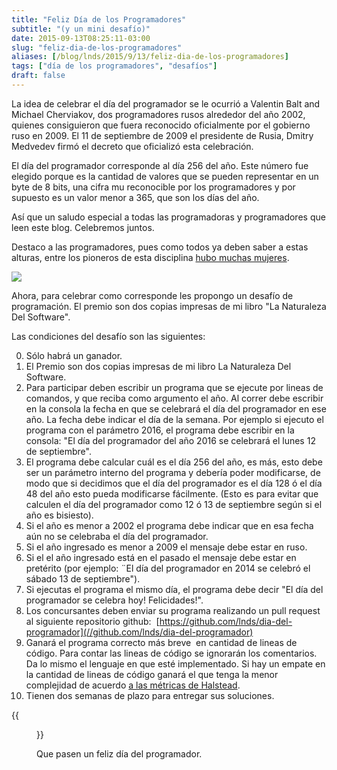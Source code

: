 ```yaml
---
title: "Feliz Día de los Programadores"
subtitle: "(y un mini desafío)" 
date: 2015-09-13T08:25:11-03:00
slug: "feliz-dia-de-los-programadores"
aliases: [/blog/lnds/2015/9/13/feliz-dia-de-los-programadores]
tags: ["día de los programadores", "desafíos"]
draft: false
---
```


La idea de celebrar el día del programador se le ocurrió a Valentin
Balt and Michael Cherviakov, dos programadores rusos alrededor del año
2002, quienes consiguieron que fuera reconocido oficialmente por el
gobierno ruso en 2009. El 11 de septiembre de 2009 el presidente de
Rusia, Dmitry Medvedev firmó el decreto que oficializó esta
celebración.

El día del programador corresponde al día 256 del año. Este número fue
elegido porque es la cantidad de valores que se pueden representar en un
byte de 8 bits, una cifra mu reconocible por los programadores y por
supuesto es un valor menor a 365, que son los días del
año.

Así que un saludo especial a todas las programadoras y programadores
que leen este blog. Celebremos juntos.

Destaco a las programadores, pues como todos ya deben saber a estas
alturas, entre los pioneros de esta disciplina
[hubo muchas mujeres](/blog/2010/08/las-programadoras-del-eniac.html).

![](//d2dspjyoh5c79p.cloudfront.net/16b06953-5a33-11e5-a640-83ed6ac97527-aa9f18b7)

Ahora, para celebrar como corresponde les propongo un desafío de
programación. El premio son dos copias impresas de mi libro "La
Naturaleza Del Software".

Las condiciones del desafío son las siguientes:

0. Sólo habrá un ganador.
1. El Premio son dos copias impresas de mi libro La Naturaleza Del
Software.
2. Para participar deben escribir un programa que se ejecute por lineas
de comandos, y que reciba como argumento el año. Al correr debe escribir
en la consola la fecha en que se celebrará el día del programador en ese
año. La fecha debe indicar el día de la semana.
Por ejemplo si ejecuto el programa con el parámetro 2016, el programa
debe escribir en la consola: "El día del programador del año 2016 se
celebrará el lunes 12 de septiembre".
3. El programa debe calcular cuál es el día 256 del año, es más, esto
debe ser un parámetro interno del programa y debería poder modificarse,
de modo que si decidimos que el día del programador es el día 128 ó el
día 48 del año esto pueda modificarse fácilmente. (Esto es para evitar
que calculen el día del programador como 12 ó 13 de septiembre según si
el año es bisiesto).
4. Si el año es menor a 2002 el programa debe indicar que en esa fecha
aún no se celebraba el día del programador.
5. Si el año ingresado es menor a 2009 el mensaje debe estar en ruso.
6. Si el el año ingresado está en el pasado el mensaje debe estar en
pretérito (por ejemplo: ¨El día del programador en 2014 se celebró el
sábado 13 de septiembre").
7. Si ejecutas el programa el mismo día, el programa debe decir "El día
del programador se celebra hoy! Felicidades!".
8. Los concursantes deben enviar su programa realizando un pull request
al siguiente repositorio
github: 
[https://github.com/lnds/dia-del-programador](//github.com/lnds/dia-del-programador)
9. Ganará el programa correcto más breve  en cantidad de lineas de
código. Para contar las lineas de código se ignorarán los comentarios.
Da lo mismo el lenguaje en que esté implementado. Si hay un empate en la
cantidad de lineas de código ganará el que tenga la menor complejidad de
acuerdo [a las métricas de Halstead](https://www.programando.org/blog/2013/01/10/desafio-enero-las-metricas-de-halstead.html).
10. Tienen dos semanas de plazo para entregar sus soluciones.

{{<figure caption="El Premio de este desafío" src="//d2dspjyoh5c79p.cloudfront.net/f55e66e0-5a31-11e5-a640-83ed6ac97527-aa9f18b7">}}

Que pasen un feliz día del programador.
